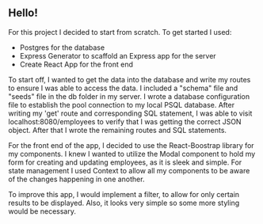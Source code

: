 ## Hello!

For this project I decided to start from scratch.  To get started I used:

- Postgres for the database
- Express Generator to scaffold an Express app for the server
- Create React App for the front end

To start off, I wanted to get the data into the database and write my routes to ensure I was able to access the data.  I included a "schema" file and "seeds" file in the db folder in my server. I wrote a database configuration file to establish the pool connection to my local PSQL database. After writing my 'get' route and corresponding SQL statement, I was able to visit localhost:8080/employees to verify that I was getting the correct JSON object.  After that I wrote the remaining routes and SQL statements.

For the front end of the app, I decided to use the React-Boostrap library for my components.  I knew I wanted to utilize the Modal component to hold my form for creating and updating employees, as it is sleek and simple.  For state management I used Context to allow all my components to be aware of the changes happening in one another.

To improve this app, I would implement a filter, to allow for only certain results to be displayed.  Also, it looks very simple so some more styling would be necessary.
